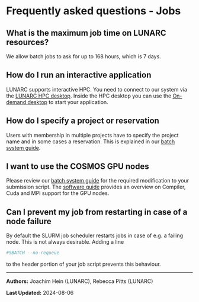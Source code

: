 # Frequently asked questions - Jobs

## What is the maximum job time on LUNARC resources?

We allow batch jobs to ask for up to 168 hours, which is 7 days.

## How do I run an interactive application

LUNARC supports interactive HPC.  You need to connect to our system via the [LUNARC HPC desktop](../../../getting_started/using_hpc_desktop).  Inside the HPC desktop you can use the [On-demand desktop](../../../getting_started/gfxlauncher) to start your application.

## How do I specify a project or reservation

Users with membership in multiple projects have to specify the project name and in some cases a reservation.  This is explained in our [batch system guide](../../submitting_jobs/manual_specifying_requirements/#specifying-a-project-allocation-and-partition).

## I want to use the COSMOS GPU nodes

Please review our [batch system guide](../../submitting_jobs/manual_specifying_requirements/#accessing-gpus) for the required modification to your submission script.  The [software guide](../../manual_modules_toolchains/#cuda-based-toolchains-for-gpu-nodes) provides an overview on Compiler, Cuda and MPI support for the GPU nodes. 

## Can I prevent my job from restarting in case of a node failure

By default the SLURM job scheduler restarts jobs in case of e.g. a failing node.  This is not always desirable.  Adding a line
```bash
#SBATCH --no-requeue
```
to the header portion of your job script prevents this behaviour.

---

**Authors:**
Joachim Hein (LUNARC),
Rebecca Pitts (LUNARC)

**Last Updated:**
2024-08-06
